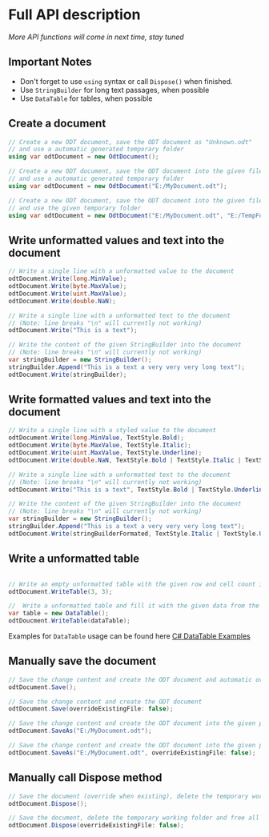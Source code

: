# Full API description

_More API functions will come in next time, stay tuned_

## Important Notes

* Don't forget to use `using` syntax or call `Dispose()` when finished.
* Use `StringBuilder` for long text passages, when possible
* Use `DataTable` for tables, when possible

## Create a document

```csharp
// Create a new ODT document, save the ODT document as "Unknown.odt"
// and use a automatic generated temporary folder
using var odtDocument = new OdtDocument();

// Create a new ODT document, save the ODT document into the given file path
// and use a automatic generated temporary folder
using var odtDocument = new OdtDocument("E:/MyDocument.odt");

// Create a new ODT document, save the ODT document into the given file path
// and use the given temporary folder
using var odtDocument = new OdtDocument("E:/MyDocument.odt", "E:/TempFolder");
```

## Write unformatted values and text into the document

```csharp
// Write a single line with a unformatted value to the document
odtDocument.Write(long.MinValue);
odtDocument.Write(byte.MaxValue);
odtDocument.Write(uint.MaxValue);
odtDocument.Write(double.NaN);

// Write a single line with a unformatted text to the document
// (Note: line breaks "\n" will currently not working)
odtDocument.Write("This is a text");

// Write the content of the given StringBuilder into the document
// (Note: line breaks "\n" will currently not working)
var stringBuilder = new StringBuilder();
stringBuilder.Append("This is a text a very very very long text");
odtDocument.Write(stringBuilder);
```

## Write formatted values and text into the document

```csharp
// Write a single line with a styled value to the document
odtDocument.Write(long.MinValue, TextStyle.Bold);
odtDocument.Write(byte.MaxValue, TextStyle.Italic);
odtDocument.Write(uint.MaxValue, TextStyle.Underline);
odtDocument.Write(double.NaN, TextStyle.Bold | TextStyle.Italic | TextStyle.Underline);

// Write a single line with a unformatted text to the document
// (Note: line breaks "\n" will currently not working)
odtDocument.Write("This is a text", TextStyle.Bold | TextStyle.Underline);

// Write the content of the given StringBuilder into the document
// (Note: line breaks "\n" will currently not working)
var stringBuilder = new StringBuilder();
stringBuilder.Append("This is a text a very very very long text");
odtDocument.Write(stringBuilderFormated, TextStyle.Italic | TextStyle.Underline);
```

## Write a unformatted table

```csharp

// Write an empty unformatted table with the given row and cell count into the document
odtDocument.WriteTable(3, 3);

//  Write a unformatted table and fill it with the given data from the DataTable
var table = new DataTable();
odtDoucment.WriteTable(dataTable);
```
Examples for `DataTable`  usage can be found here [C# DataTable Examples](https://www.dotnetperls.com/datatable)

## Manually save the document

```csharp
// Save the change content and create the ODT document and automatic override a existing file
odtDocument.Save();

// Save the change content and create the ODT document
odtDocument.Save(overrideExistingFile: false);

// Save the change content and create the ODT document into the given path
odtDocument.SaveAs("E:/MyDocument.odt");

// Save the change content and create the ODT document into the given path and automatic override a existing file
odtDocument.SaveAs("E:/MyDocument.odt", overrideExistingFile: false);
```

## Manually call Dispose method

```csharp
// Save the document (override when existing), delete the temporary working folder and free all resources
odtDocument.Dispose();

// Save the document, delete the temporary working folder and free all resources
odtDocument.Dispose(overrideExistingFile: false);
```
